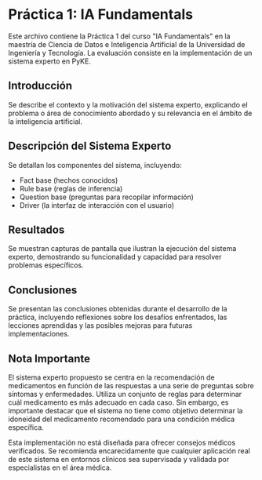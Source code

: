 <!DOCTYPE html>
<html lang="es">

<body>
    <h1>Práctica 1: IA Fundamentals</h1>
    <p>Este archivo contiene la Práctica 1 del curso "IA Fundamentals" en la maestría de Ciencia de Datos e Inteligencia Artificial de la Universidad de Ingeniería y Tecnología. La evaluación consiste en la implementación de un sistema experto en PyKE.</p>
    <h2>Introducción</h2>
    <p>Se describe el contexto y la motivación del sistema experto, explicando el problema o área de conocimiento abordado y su relevancia en el ámbito de la inteligencia artificial.</p>
    <h2>Descripción del Sistema Experto</h2>
    <p>Se detallan los componentes del sistema, incluyendo:</p>
    <ul>
        <li>Fact base (hechos conocidos)</li>
        <li>Rule base (reglas de inferencia)</li>
        <li>Question base (preguntas para recopilar información)</li>
        <li>Driver (la interfaz de interacción con el usuario)</li>
    </ul>
    <h2>Resultados</h2>
    <p>Se muestran capturas de pantalla que ilustran la ejecución del sistema experto, demostrando su funcionalidad y capacidad para resolver problemas específicos.</p>
    <h2>Conclusiones</h2>
    <p>Se presentan las conclusiones obtenidas durante el desarrollo de la práctica, incluyendo reflexiones sobre los desafíos enfrentados, las lecciones aprendidas y las posibles mejoras para futuras implementaciones.</p>
    <h2>Nota Importante</h2>
    <p>El sistema experto propuesto se centra en la recomendación de medicamentos en función de las respuestas a una serie de preguntas sobre síntomas y enfermedades. Utiliza un conjunto de reglas para determinar cuál medicamento es más adecuado en cada caso. Sin embargo, es importante destacar que el sistema no tiene como objetivo determinar la idoneidad del medicamento recomendado para una condición médica específica.</p>
    <p>Esta implementación no está diseñada para ofrecer consejos médicos verificados. Se recomienda encarecidamente que cualquier aplicación real de este sistema en entornos clínicos sea supervisada y validada por especialistas en el área médica.</p>
</body>
</html>
